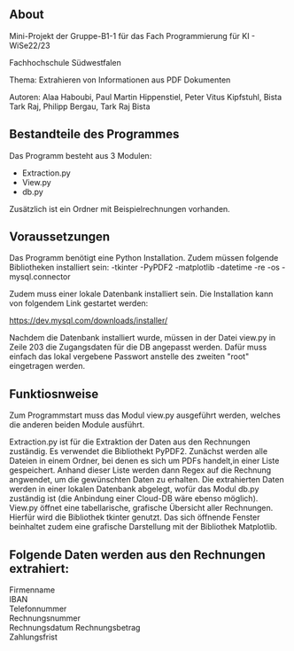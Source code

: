 ## About

Mini-Projekt der Gruppe-B1-1 für das Fach Programmierung für KI - WiSe22/23

Fachhochschule Südwestfalen

Thema: Extrahieren von Informationen aus PDF Dokumenten

Autoren: Alaa Haboubi, Paul Martin Hippenstiel, Peter Vitus Kipfstuhl, Bista Tark Raj, Philipp Bergau, Tark Raj Bista 


## Bestandteile des Programmes

Das Programm besteht aus 3 Modulen:
- Extraction.py
- View.py
- db.py

Zusätzlich ist ein Ordner mit Beispielrechnungen vorhanden.

## Voraussetzungen

Das Programm benötigt eine Python Installation.
Zudem müssen folgende Bibliotheken installiert sein:
-tkinter
-PyPDF2
-matplotlib
-datetime 
-re
-os
-mysql.connector

Zudem muss einer lokale Datenbank installiert sein.
Die Installation kann von folgendem Link gestartet werden:

https://dev.mysql.com/downloads/installer/

Nachdem die Datenbank installiert wurde, müssen in der Datei view.py in Zeile 203 die Zugangsdaten für die DB angepasst werden.
Dafür muss einfach das lokal vergebene Passwort anstelle des zweiten "root" eingetragen werden.

## Funktiosnweise

Zum Programmstart muss das Modul view.py ausgeführt werden, welches die anderen beiden Module ausführt.

Extraction.py ist für die Extraktion der Daten aus den Rechnungen zuständig. Es verwendet die Bibliothekt PyPDF2.
Zunächst werden alle Dateien in einem Ordner, bei denen es sich um PDFs handelt,in einer Liste gespeichert.
Anhand dieser Liste werden dann Regex auf die Rechnung angwendet, um die gewünschten Daten zu erhalten.
Die extrahierten Daten werden in einer lokalen Datenbank abgelegt, wofür das Modul db.py zuständig ist (die Anbindung einer Cloud-DB wäre ebenso möglich).
View.py öffnet eine tabellarische, grafische Übersicht aller Rechnungen. Hierfür wird die Bibliothek tkinter genutzt.
Das sich öffnende Fenster beinhaltet zudem eine grafische Darstellung mit der Bibliothek Matplotlib.


## Folgende Daten werden aus den Rechnungen extrahiert:
Firmenname  
IBAN  
Telefonnummer  
Rechnungsnummer  
Rechnungsdatum 
Rechnungsbetrag  
Zahlungsfrist  

